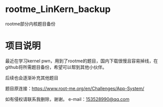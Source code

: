 # rootme_LinKern_backup
rootme部分内核题目备份

# 项目说明

最近在学习kernel pwn，用到了rootme的题目，国内下载很慢且容易掉线，在github将所需题目备份，希望可以帮到其他小伙伴。

后续也会逐渐补充其他题目

题目原连接：https://www.root-me.org/en/Challenges/App-System/

如有侵权请联系我删除，谢谢。
e-mail：153528990@qq.com